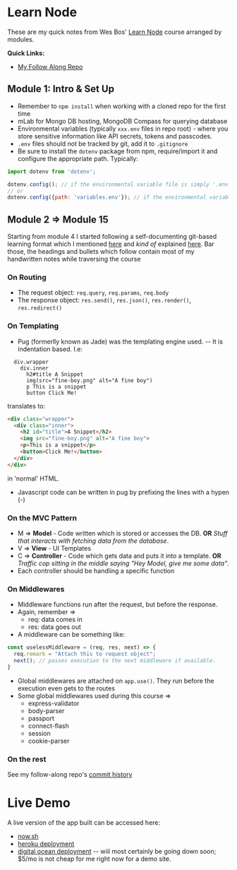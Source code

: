 # Learn Node 

These are my quick notes from Wes Bos' [Learn Node](https://learnnode.com/) course arranged by modules.

**Quick Links:**
* [My Follow Along Repo](https://github.com/akhilome/learn-node/)

## Module 1: Intro & Set Up

* Remember to `npm install` when working with a cloned repo for the first time
* mLab for Mongo DB hosting, MongoDB Compass for querying database
* Environmental variables (typically `xxx.env` files in repo root) - where you store sensitive information like API secrets, tokens and passcodes.
* `.env` files should not be tracked by git, add it to `.gitignore`
* Be sure to install the `dotenv` package from npm, require/import it and configure the appropriate path. Typically:

```js
import dotenv from 'dotenv';

dotenv.config(); // if the environmental variable file is simply '.env'
// or 
dotenv.config({path: 'variables.env'}); // if the environmental variable file is 'variables.env'
```

## Module 2 => Module 15

Starting from module 4 I started following a self-documenting git-based learning format which I mentioned [here](https://medium.com/@akhilome/week-5-1acc4a7883c7) and _kind of_ explained [here](https://github.com/akhilome/learn-node#my-commit-message-template). Bar those, the headings and bullets which follow contain most of my handwritten notes while traversing the course

### On Routing 

* The request object: `req.query`, `req.params`, `req.body`
* The response object: `res.send()`, `res.json()`, `res.render()`, `res.redirect()`

### On Templating 

* Pug (formerlly known as Jade) was the templating engine used. -- It is indentation based. I.e:

```pug
  div.wrapper
    div.inner
      h2#title A Snippet
      img(src="fine-boy.png" alt="A fine boy")
      p This is a snippet
      button Click Me!
```

translates to:

```html
<div class="wrapper">
  <div class="inner">
    <h2 id="title">A Snippet</h2>
    <img src="fine-boy.png" alt="A fine boy">
    <p>This is a snippet</p>
    <button>Click Me!</button>
  </div>
</div>
```

in 'normal' HTML.

* Javascript code can be written in pug by prefixing the lines with a hypen (-)

### On the MVC Pattern

* M => **Model** - Code written which is stored or accesses the DB. **OR** _Stuff that interacts with fetching data from the database_.
* V => **View** - UI Templates
* C => **Controller** - Code which gets data and puts it into a template. **OR** _Traffic cop sitting in the middle saying "Hey Model, give me some data"_.
* Each controller should be handling a specific function

### On Middlewares

* Middleware functions run after the request, but before the response.
* Again, remember => 
  * req: data comes in
  * res: data goes out
* A middleware can be something like: 

```js
const uselessMiddleware = (req, res, next) => {
  req.remark = "Attach this to request object";
  next(); // passes execution to the next middleware if available.
}
```
* Global middlewares are attached on `app.use()`. They run before the execution even gets to the routes
* Some global middlewares used during this course => 
  * express-validator
  * body-parser
  * passport
  * connect-flash
  * session
  * cookie-parser

### On the rest

See my follow-along repo's [commit history](https://github.com/akhilome/learn-node/commits/master)

# Live Demo

A live version of the app built can be accessed here:

* [now.sh](https://akhilome-learn-node-bdmgdylklo.now.sh/)
* [heroku deployment](https://akhilome-learn-node.herokuapp.com/)
* [digital ocean deployment](http://178.128.184.151) -- wiil most certainly be going down soon; $5/mo is not cheap for me right now for a demo site.
